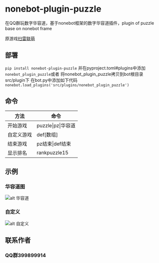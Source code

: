 # nonebot-plugin-puzzle
在QQ群玩数字华容道，基于nonebot框架的数字华容道插件，plugin of puzzle base on nonebot frame

原游戏[扫雷联萌](https://tapsss.com)


## 部署
`pip install nonebot-plugin-puzzle`
并在pyproject.toml#plugins中添加`nonebot_plugin_puzzle`或者
将nonebot_plugin_puzzle拷贝到bot根目录src/plugin下
在bot.py中添加如下代码
`nonebot.load_plugins('src/plugins/nonebot_plugin_puzzle')`

## 命令
|  方法  | 命令  |
|  ----  | ----  |
| 开始游戏  | puzzle\|pz\|华容道 |
| 自定义游戏 |def[数组]|
| 结束游戏  | pz结束\|def结束      |
| 显示排名  | rankpuzzle15 | 

## 示例

### 华容道图
![alt 华容道](https://gchat.qpic.cn/gchatpic_new/2743836019/3889899914-3062470892-8AC6759BA232E3E39A6D67575F80D98E/0?term=3&amp)

### 自定义
![alt 自定义](https://gchat.qpic.cn/gchatpic_new/2743836019/3889899914-2767912414-71B2F6BCEEFFCAD4967651D27558C1AB/0?term=3&amp)


## 联系作者
### QQ群399899914
